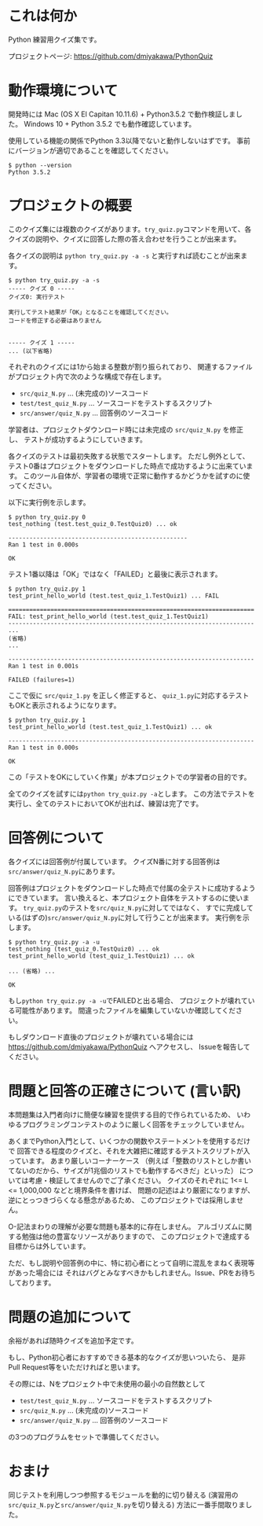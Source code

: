 # これは何か

Python 練習用クイズ集です。

プロジェクトページ: https://github.com/dmiyakawa/PythonQuiz


# 動作環境について

開発時には Mac (OS X El Capitan 10.11.6) + Python3.5.2 で動作検証しました。
Windows 10 + Python 3.5.2 でも動作確認しています。

使用している機能の関係でPython 3.3以降でないと動作しないはずです。
事前にバージョンが適切であることを確認してください。

    $ python --version
    Python 3.5.2


# プロジェクトの概要

このクイズ集には複数のクイズがあります。```try_quiz.py```コマンドを用いて、各クイズの説明や、クイズに回答した際の答え合わせを行うことが出来ます。

各クイズの説明は ```python try_quiz.py -a -s``` と実行すれば読むことが出来ます。

    $ python try_quiz.py -a -s
    ----- クイズ 0 -----
    クイズ0: 実行テスト
    
    実行してテスト結果が「OK」となることを確認してください。
    コードを修正する必要はありません
    
    
    ----- クイズ 1 -----
    ... (以下省略)


それぞれのクイズには1から始まる整数が割り振られており、
関連するファイルがプロジェクト内で次のような構成で存在します。

* ```src/quiz_N.py``` ... (未完成の)ソースコード
* ```test/test_quiz_N.py``` ... ソースコードをテストするスクリプト
* ```src/answer/quiz_N.py``` ... 回答例のソースコード

学習者は、プロジェクトダウンロード時には未完成の ```src/quiz_N.py``` を修正し、
テストが成功するようにしていきます。

各クイズのテストは最初失敗する状態でスタートします。
ただし例外として、テスト0番はプロジェクトをダウンロードした時点で成功するように出来ています。
このツール自体が、学習者の環境で正常に動作するかどうかを試すのに使ってください。

以下に実行例を示します。

    $ python try_quiz.py 0
    test_nothing (test.test_quiz_0.TestQuiz0) ... ok

    ---------------------------------------------------
    Ran 1 test in 0.000s

    OK

テスト1番以降は「OK」ではなく「FAILED」と最後に表示されます。


    $ python try_quiz.py 1
    test_print_hello_world (test.test_quiz_1.TestQuiz1) ... FAIL
    
    ======================================================================
    FAIL: test_print_hello_world (test.test_quiz_1.TestQuiz1)
    ----------------------------------------------------------------------
    ...
    (省略)
    ...
    
    ----------------------------------------------------------------------
    Ran 1 test in 0.001s
    
    FAILED (failures=1)

ここで仮に ```src/quiz_1.py``` を正しく修正すると、
```quiz_1.py```に対応するテストもOKと表示されるようになります。

    $ python try_quiz.py 1
    test_print_hello_world (test.test_quiz_1.TestQuiz1) ... ok
    
    ----------------------------------------------------------------------
    Ran 1 test in 0.000s
    
    OK

この「テストをOKにしていく作業」が本プロジェクトでの学習者の目的です。

全てのクイズを試すには```python try_quiz.py -a```とします。
この方法でテストを実行し、全てのテストにおいてOKが出れば、練習は完了です。


# 回答例について

各クイズには回答例が付属しています。
クイズN番に対する回答例は```src/answer/quiz_N.py```にあります。

回答例はプロジェクトをダウンロードした時点で付属の全テストに成功するようにできています。
言い換えると、本プロジェクト自体をテストするのに使います。
```try_quiz.py```のテストを```src/quiz_N.py```に対してではなく、
すでに完成している(はずの)```src/answer/quiz_N.py```に対して行うことが出来ます。
実行例を示します。

    $ python try_quiz.py -a -u
    test_nothing (test_quiz_0.TestQuiz0) ... ok
    test_print_hello_world (test_quiz_1.TestQuiz1) ... ok

    ... (省略) ...
    
    OK

もし```python try_quiz.py -a -u```でFAILEDと出る場合、
プロジェクトが壊れている可能性があります。
間違ったファイルを編集していないか確認してください。

もしダウンロード直後のプロジェクトが壊れている場合には
https://github.com/dmiyakawa/PythonQuiz へアクセスし、
Issueを報告してください。


# 問題と回答の正確さについて (言い訳)

本問題集は入門者向けに簡便な練習を提供する目的で作られているため、
いわゆるプログラミングコンテストのように厳しく回答をチェックしていません。

あくまでPython入門として、いくつかの関数やステートメントを使用するだけで
回答できる程度のクイズと、それを大雑把に確認するテストスクリプトが入っています。
あまり厳しいコーナーケース
（例えば「整数のリストとしか書いてないのだから、サイズが1兆個のリストでも動作するべきだ」といった）
については考慮・検証してませんのでご了承ください。
クイズのそれぞれに 1<= L <= 1,000,000 などと境界条件を書けば、
問題の記述はより厳密になりますが、逆にとっつきづらくなる懸念があるため、
このプロジェクトでは採用しません。

O-記法まわりの理解が必要な問題も基本的に存在しません。
アルゴリズムに関する勉強は他の豊富なリソースがありますので、
このプロジェクトで達成する目標からは外しています。

ただ、もし説明や回答例の中に、特に初心者にとって自明に混乱をまねく表現等があった場合には
それはバグとみなすべきかもしれません。Issue、PRをお待ちしております。


# 問題の追加について

余裕があれば随時クイズを追加予定です。

もし、Python初心者におすすめできる基本的なクイズが思いついたら、
是非Pull Request等をいただければと思います。

その際には、Nをプロジェクト中で未使用の最小の自然数として

* ```test/test_quiz_N.py``` ... ソースコードをテストするスクリプト
* ```src/quiz_N.py``` ... (未完成の)ソースコード
* ```src/answer/quiz_N.py``` ... 回答例のソースコード

の3つのプログラムをセットで準備してください。


# おまけ

同じテストを利用しつつ参照するモジュールを動的に切り替える
(演習用の```src/quiz_N.py```と```src/answer/quiz_N.py```を切り替える)
方法に一番手間取りました。

